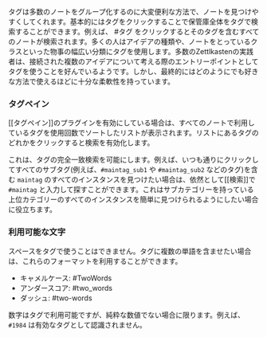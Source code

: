タグは多数のノートをグループ化するのに大変便利な方法で、ノートを見つけやすくしてくれます。基本的にはタグをクリックすることで保管庫全体をタグで検索することができます。例えば、 #タグ をクリックするとそのタグを含むすべてのノートが検索されます。多くの人はアイデアの種類や、ノートをとっているクラスといった物事の幅広い分類にタグを使用します。多数のZettlkastenの実践者は、接続された複数のアイデアについて考える際のエントリーポイントとしてタグを使うことを好んでいるようです。しかし、最終的にはどのようにでも好きな方法で使えるほどに十分な柔軟性を持っています。

### タグペイン
[[タグペイン]]のプラグインを有効にしている場合は、すべてのノートで利用しているタグを使用回数でソートしたリストが表示されます。リストにあるタグのどれかをクリックすると検索を有効化します。

これは、タグの完全一致検索を可能にします。例えば、いつも通りにクリックしてすべてのサブタグ(例えば、`#maintag_sub1` や `#maintag_sub2` などのタグ)を含む `maintag` のすべてのインスタンスを見つけたい場合は、依然として[[検索]]で `#maintag` と入力して探すことができます。これはサブカテゴリーを持っている上位カテゴリーのすべてのインスタンスを簡単に見つけられるようにしたい場合に役立ちます。

### 利用可能な文字

スペースをタグで使うことはできません。タグに複数の単語を含ませたい場合は、これらのフォーマットを利用することができます。

- キャメルケース: #TwoWords
- アンダースコア: #two_words
- ダッシュ: #two-words

数字はタグで利用可能ですが、純粋な数値でない場合に限ります。例えば、`#1984` は有効なタグとして認識されません。